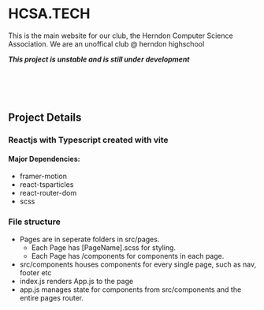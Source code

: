 # HCSA.TECH

This is the main website for our club, the Herndon Computer Science Association.
We are an unoffical club @ herndon highschool

**_This project is unstable and is still under development_**
<br>
<br>
<br>
<br>
<br>

## Project Details

### Reactjs with Typescript created with vite

#### Major Dependencies:

-   framer-motion
-   react-tsparticles
-   react-router-dom
-   scss

### File structure

-   Pages are in seperate folders in src/pages.
    -   Each Page has [PageName].scss for styling.
    -   Each Page has /components for components in each page.
-   src/components houses components for every single page, such as nav, footer etc
-   index.js renders App.js to the page
-   app.js manages state for components from src/components and the entire pages router.
